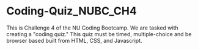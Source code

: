 # Coding-Quiz_NUBC_CH4
This is Challenge 4 of the NU Coding Bootcamp.  We are tasked with creating a "coding quiz."  This quiz must be timed, multiple-choice and be browser based built from HTML, CSS, and Javascript.  
